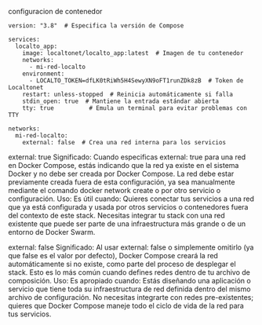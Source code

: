 configuracion de contenedor
````
version: "3.8"  # Especifica la versión de Compose

services:
  localto_app:
    image: localtonet/localto_app:latest  # Imagen de tu contenedor
    networks:
      - mi-red-localto
    environment:
      - LOCALTO_TOKEN=dfLK0tRiWh5H4SewyXN9oFT1runZDk8zB  # Token de Localtonet
    restart: unless-stopped  # Reinicia automáticamente si falla
    stdin_open: true  # Mantiene la entrada estándar abierta
    tty: true          # Emula un terminal para evitar problemas con TTY

networks:
  mi-red-localto:
    external: false  # Crea una red interna para los servicios

````
external: true
Significado: Cuando especificas external: true para una red en Docker Compose, estás indicando que la red ya existe en el sistema Docker y no debe ser creada por Docker Compose. La red debe estar previamente creada fuera de esta configuración, ya sea manualmente mediante el comando docker network create o por otro servicio o configuración.
Uso: Es útil cuando:
Quieres conectar tus servicios a una red que ya está configurada y usada por otros servicios o contenedores fuera del contexto de este stack.
Necesitas integrar tu stack con una red existente que puede ser parte de una infraestructura más grande o de un entorno de Docker Swarm.

  external: false
Significado: Al usar external: false o simplemente omitirlo (ya que false es el valor por defecto), Docker Compose creará la red automáticamente si no existe, como parte del proceso de desplegar el stack. Esto es lo más común cuando defines redes dentro de tu archivo de composición.
Uso: Es apropiado cuando:
Estás diseñando una aplicación o servicio que tiene toda su infraestructura de red definida dentro del mismo archivo de configuración.
No necesitas integrarte con redes pre-existentes; quieres que Docker Compose maneje todo el ciclo de vida de la red para tus servicios.
